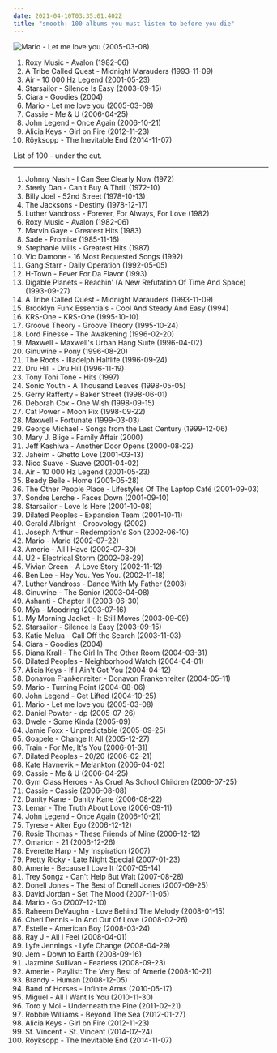 ```yaml
---
date: 2021-04-10T03:35:01.402Z
title: "smooth: 100 albums you must listen to before you die"
---
```

![Mario - Let me love you (2005-03-08)](http://coverartarchive.org/release/d601fa18-a4a1-4874-9f47-72f1f1191b8c/8733516237-500.jpg "Mario - Let me love you (2005-03-08)")
<ol class="albums">
<li data-cover="http://coverartarchive.org/release/090700a7-0ec5-41bb-b970-52e6aa47b755/16567307250-500.jpg" data-tags="80s" role="button">Roxy Music - Avalon (1982-06)</li>
<li data-cover="http://coverartarchive.org/release/0adceade-cc01-498f-a46f-0121c6802d8c/4969333235-500.jpg" data-tags="hip-hop" role="button">A Tribe Called Quest - Midnight Marauders (1993-11-09)</li>
<li data-cover="http://coverartarchive.org/release/667851cb-0f84-3fdd-8882-33902fa16aef/27398009848-500.jpg" data-tags="electronic" role="button">Air - 10 000 Hz Legend (2001-05-23)</li>
<li data-cover="https://img.discogs.com/jrWVzobDRoF5M8iFRO0_ha-z8PQ=/fit-in/600x592/filters:strip_icc():format(jpeg):mode_rgb():quality(90)/discogs-images/R-434193-1482085620-7376.jpeg.jpg" data-tags="britpop, indie rock" role="button">Starsailor - Silence Is Easy (2003-09-15)</li>
<li data-cover="https://img.discogs.com/26HBMwoKo7cvLxxeYKSfmR_JVVM=/fit-in/600x588/filters:strip_icc():format(jpeg):mode_rgb():quality(90)/discogs-images/R-799422-1501524692-4284.jpeg.jpg" data-tags="rnb" role="button">Ciara - Goodies (2004)</li>
<li data-cover="http://coverartarchive.org/release/d601fa18-a4a1-4874-9f47-72f1f1191b8c/8733516237-500.jpg" data-tags="soul" role="button">Mario - Let me love you (2005-03-08)</li>
<li data-cover="https://img.discogs.com/NUrGXAPCzaBf-LHeCQj2BYMd_vg=/fit-in/600x600/filters:strip_icc():format(jpeg):mode_rgb():quality(90)/discogs-images/R-854763-1493089120-8212.png.jpg" data-tags="pop, rock, soul, female vocalists, smooth, new, woman, cookie, hip hop by mz cookie" role="button">Cassie - Me & U (2006-04-25)</li>
<li data-cover="http://coverartarchive.org/release/2fa5e0f9-c83b-44cb-bd90-7899efc1417b/8994651148-500.jpg" data-tags="soul, john legend, rnb" role="button">John Legend - Once Again (2006-10-21)</li>
<li data-cover="http://coverartarchive.org/release/7a032865-3754-4659-9f34-ec7ec48a95ea/17147368325-500.jpg" data-tags="soul" role="button">Alicia Keys - Girl on Fire (2012-11-23)</li>
<li data-cover="http://coverartarchive.org/release/7704bdf5-5fcd-4f80-a759-30fba880bfe6/8762633349-500.jpg" data-tags="electronic, downtempo" role="button">Röyksopp - The Inevitable End (2014-11-07)</li>
</ol>
List of 100 - under the cut.
<!-- more -->

_________________

<ol class="albums">
<li data-cover="https://img.discogs.com/RVIoob8ZvL80M-5mcOpittzjTZM=/fit-in/600x600/filters:strip_icc():format(jpeg):mode_rgb():quality(90)/discogs-images/R-1357141-1588060844-7376.png.jpg" data-tags="70s, reggae, blues" role="button">
Johnny Nash - I Can See Clearly Now (1972)
</li>
<li data-cover="http://coverartarchive.org/release/3f117e8c-4bb1-3fad-92d8-f931b9102ed1/7039923170-500.jpg" data-tags="70s, steely dan, classic rock, rock" role="button">
Steely Dan - Can't Buy A Thrill (1972-10)
</li>
<li data-cover="http://coverartarchive.org/release/07659b32-36b3-4ff8-91c3-7c9edbe6c4a5/1339538879-500.jpg" data-tags="classic rock" role="button">
Billy Joel - 52nd Street (1978-10-13)
</li>
<li data-cover="https://via.placeholder.com/450" data-tags="soul" role="button">
The Jacksons - Destiny (1978-12-17)
</li>
<li data-cover="https://img.discogs.com/PnzlEQl491Log_1UPT_i-26jVrE=/fit-in/600x595/filters:strip_icc():format(jpeg):mode_rgb():quality(90)/discogs-images/R-1684644-1236878306.jpeg.jpg" data-tags="smooth, classic soul" role="button">
Luther Vandross - Forever, For Always, For Love (1982)
</li>
<li data-cover="http://coverartarchive.org/release/090700a7-0ec5-41bb-b970-52e6aa47b755/16567307250-500.jpg" data-tags="80s" role="button">
Roxy Music - Avalon (1982-06)
</li>
<li data-cover="http://coverartarchive.org/release/5f5dd965-111c-4402-9827-eba9f6ac7f02/7774190649-500.jpg" data-tags="funk, smooth, marvin gaye, gaye" role="button">
Marvin Gaye - Greatest Hits (1983)
</li>
<li data-cover="https://via.placeholder.com/450" data-tags="soul, sade" role="button">
Sade - Promise (1985-11-16)
</li>
<li data-cover="https://via.placeholder.com/450" data-tags="female vocalists" role="button">
Stephanie Mills - Greatest Hits (1987)
</li>
<li data-cover="https://img.discogs.com/-3mFS6brCur3657bA_V_atyy1MQ=/fit-in/600x607/filters:strip_icc():format(jpeg):mode_rgb():quality(90)/discogs-images/R-12642908-1539190599-3671.jpeg.jpg" data-tags="vocal, traditional pop, romantic, reflective, smooth, earnest, dramatic, elegant, showtunes, crooners, sophisticated, warm, poignant, relaxation, lush, sentimental, soothing, joyous, cast recordings, show tunes, refined, theatrical, gutsy, in love, reserved, romantic evening, vocal pop, dinner ambiance, american popular song, vic damone, vic soothest veteran sings the great love song, vic veteran smooth romantic sings great love songs, vic damone sings the great love songs" role="button">
Vic Damone - 16 Most Requested Songs (1992)
</li>
<li data-cover="https://img.discogs.com/r3kyzds5-mYDDQIgR7NB61DgoYU=/fit-in/467x464/filters:strip_icc():format(jpeg):mode_rgb():quality(90)/discogs-images/R-4982263-1381287474-9752.jpeg.jpg" data-tags="east coast rap, hip-hop" role="button">
Gang Starr - Daily Operation (1992-05-05)
</li>
<li data-cover="https://img.discogs.com/tBs5C13oRjSLgxd_69LWQ5QDV_w=/fit-in/500x500/filters:strip_icc():format(jpeg):mode_rgb():quality(90)/discogs-images/R-1489911-1492279644-9702.jpeg.jpg" data-tags="90s, rnb" role="button">
H-Town - Fever For Da Flavor (1993)
</li>
<li data-cover="https://img.discogs.com/SWZDcqxrhCpb02E9CnRLU4s6wUc=/fit-in/600x593/filters:strip_icc():format(jpeg):mode_rgb():quality(90)/discogs-images/R-1917970-1392717758-4138.jpeg.jpg" data-tags="hip hop" role="button">
Digable Planets - Reachin' (A New Refutation Of Time And Space) (1993-09-27)
</li>
<li data-cover="http://coverartarchive.org/release/0adceade-cc01-498f-a46f-0121c6802d8c/4969333235-500.jpg" data-tags="hip-hop" role="button">
A Tribe Called Quest - Midnight Marauders (1993-11-09)
</li>
<li data-cover="http://coverartarchive.org/release/a0a97358-f9ec-4a89-9425-5700e8339e2a/28435094496-500.jpg" data-tags="jazz-funk, acid jazz, jazz, funk" role="button">
Brooklyn Funk Essentials - Cool And Steady And Easy (1994)
</li>
<li data-cover="http://coverartarchive.org/release/2202896d-35df-41c2-9dfe-957973a3669e/1674613187-500.jpg" data-tags="hip-hop, hiphop classic albums" role="button">
KRS-One - KRS-One (1995-10-10)
</li>
<li data-cover="http://coverartarchive.org/release/d072d167-28e5-4e81-a904-1c85f7fada02/25413603758-500.jpg" data-tags="soul, rnb" role="button">
Groove Theory - Groove Theory (1995-10-24)
</li>
<li data-cover="http://coverartarchive.org/release/b79edcef-bc1a-471f-9468-d050459c4d3a/15273239285-500.jpg" data-tags="hip hop" role="button">
Lord Finesse - The Awakening (1996-02-20)
</li>
<li data-cover="http://coverartarchive.org/release/e69dbabd-5a61-4147-914b-7e683f096cbc/15210098631-500.jpg" data-tags="soul" role="button">
Maxwell - Maxwell's Urban Hang Suite (1996-04-02)
</li>
<li data-cover="http://coverartarchive.org/release/cd953368-5abc-4ce9-b83a-a43a7ad58a1a/10611625522-500.jpg" data-tags="hip hop, 90s, smooth, 1990s, ponyrape, the shit, late 90s, pony" role="button">
Ginuwine - Pony (1996-08-20)
</li>
<li data-cover="https://via.placeholder.com/450" data-tags="hip hop" role="button">
The Roots - Illadelph Halflife (1996-09-24)
</li>
<li data-cover="http://coverartarchive.org/release/502fdda7-0f3f-41f6-88e3-2a25b941145e/4839170966-500.jpg" data-tags="rnb, r-n-b" role="button">
Dru Hill - Dru Hill (1996-11-19)
</li>
<li data-cover="http://coverartarchive.org/release/ac092222-68e8-41eb-a3a4-36814ce2b8ae/7933624830-500.jpg" data-tags="rnb, soul" role="button">
Tony Toni Toné - Hits (1997)
</li>
<li data-cover="https://img.discogs.com/qeSNS31G6vJ758RVSQm4W6ho6nI=/fit-in/439x380/filters:strip_icc():format(jpeg):mode_rgb():quality(90)/discogs-images/R-4879756-1378290331-3017.jpeg.jpg" data-tags="experimental, alternative" role="button">
Sonic Youth - A Thousand Leaves (1998-05-05)
</li>
<li data-cover="https://img.discogs.com/sLOtRIRsHbWjSkRSu0CLtKWVNTw=/fit-in/350x350/filters:strip_icc():format(jpeg):mode_rgb():quality(90)/discogs-images/R-5612480-1397978809-7966.jpeg.jpg" data-tags="soft rock, british" role="button">
Gerry Rafferty - Baker Street (1998-06-01)
</li>
<li data-cover="http://coverartarchive.org/release/9df9cdf9-1e7e-4249-8d65-a5276366bff9/15914528738-500.jpg" data-tags="pop, r&b, 90s rnb" role="button">
Deborah Cox - One Wish (1998-09-15)
</li>
<li data-cover="http://coverartarchive.org/release/5d58d210-a58c-4532-a2f5-54c6001a063d/12639050704-500.jpg" data-tags="90s, indie, mellow" role="button">
Cat Power - Moon Pix (1998-09-22)
</li>
<li data-cover="http://coverartarchive.org/release/f33f3da2-3557-4d3c-809f-649a4c0ad827/15906038407-500.jpg" data-tags="soul, smooth, rnb" role="button">
Maxwell - Fortunate (1999-03-03)
</li>
<li data-cover="http://coverartarchive.org/release/5cfe5238-649e-492a-9335-863783cb9c5b/15454353410-500.jpg" data-tags="jazz, george michael" role="button">
George Michael - Songs from the Last Century (1999-12-06)
</li>
<li data-cover="http://coverartarchive.org/release/90f9c9d8-a4f9-4976-ba90-8620e9bd7696/19759823405-500.jpg" data-tags="rnb" role="button">
Mary J. Blige - Family Affair (2000)
</li>
<li data-cover="https://img.discogs.com/LDfRZzVV7S9DPtofXDEvB5f69G4=/fit-in/500x500/filters:strip_icc():format(jpeg):mode_rgb():quality(90)/discogs-images/R-459628-1413899820-7794.jpeg.jpg" data-tags="instrumental, fusion, saxophone, oldies, smooth, harmonica, 00s, labels - native language music, now available on last-fm radio 07q3, tenoxsax radio mix, look for and buy - sax jazz" role="button">
Jeff Kashiwa - Another Door Opens (2000-08-22)
</li>
<li data-cover="https://img.discogs.com/1Afr4MZNgCbbGDk9V2r10-IGcrU=/fit-in/600x600/filters:strip_icc():format(jpeg):mode_rgb():quality(90)/discogs-images/R-2077463-1262697681.jpeg.jpg" data-tags="jaheim - ghetto love, rnb" role="button">
Jaheim - Ghetto Love (2001-03-13)
</li>
<li data-cover="http://coverartarchive.org/release/039aad17-31eb-4853-ae3f-6b7034b36998/8500339072-500.jpg" data-tags="german hip hop" role="button">
Nico Suave - Suave (2001-04-02)
</li>
<li data-cover="http://coverartarchive.org/release/667851cb-0f84-3fdd-8882-33902fa16aef/27398009848-500.jpg" data-tags="electronic" role="button">
Air - 10 000 Hz Legend (2001-05-23)
</li>
<li data-cover="https://img.discogs.com/vbsNIzubdmchTuQeokO_aVRF0l8=/fit-in/300x268/filters:strip_icc():format(jpeg):mode_rgb():quality(90)/discogs-images/R-16537-001.jpg.jpg" data-tags="jazz, vocal jazz, smooth, downtempo" role="button">
Beady Belle - Home (2001-05-28)
</li>
<li data-cover="http://coverartarchive.org/release/496f6f0b-d763-4759-bab8-81a96d18964e/1696126538-500.jpg" data-tags="techno" role="button">
The Other People Place - Lifestyles Of The Laptop Café (2001-09-03)
</li>
<li data-cover="http://coverartarchive.org/release/5c523455-26fd-434d-873c-c4039606d0c3/24357097154-500.jpg" data-tags="indie pop, pop, norwegian" role="button">
Sondre Lerche - Faces Down (2001-09-10)
</li>
<li data-cover="https://img.discogs.com/E7K2dUvuC731u-MhaenRXESSYbk=/fit-in/600x596/filters:strip_icc():format(jpeg):mode_rgb():quality(90)/discogs-images/R-1320995-1209578279.jpeg.jpg" data-tags="britpop, british" role="button">
Starsailor - Love Is Here (2001-10-08)
</li>
<li data-cover="http://coverartarchive.org/release/45bffb6b-5b13-3df8-9ae1-e782662a6de0/15794560352-500.jpg" data-tags="hip-hop, underground hip hop" role="button">
Dilated Peoples - Expansion Team (2001-10-11)
</li>
<li data-cover="https://img.discogs.com/B8BV0Ln1FbUVUjt_U367IwcSc8E=/fit-in/600x589/filters:strip_icc():format(jpeg):mode_rgb():quality(90)/discogs-images/R-6468742-1472402779-4408.jpeg.jpg" data-tags="jazz, instrumental, new age, saxophone, smooth, smooth jazz, 00s, gerald albright, now available on last-fm radio 08q1, kid29" role="button">
Gerald Albright - Groovology (2002)
</li>
<li data-cover="https://img.discogs.com/pE0AwIwBF0qU0WqboplXrZyHmn8=/fit-in/600x536/filters:strip_icc():format(jpeg):mode_rgb():quality(90)/discogs-images/R-986389-1260080883.jpeg.jpg" data-tags="indie, joseph arthur" role="button">
Joseph Arthur - Redemption's Son (2002-06-10)
</li>
<li data-cover="http://coverartarchive.org/release/c381e67b-073d-4963-8bbc-6b1602cfb157/25180289149-500.jpg" data-tags="soul, smooth, rnb, my dowg" role="button">
Mario - Mario (2002-07-22)
</li>
<li data-cover="http://coverartarchive.org/release/abb636a3-eb45-4489-a659-c6ec032c0b5a/11201614922-500.jpg" data-tags="rnb" role="button">
Amerie - All I Have (2002-07-30)
</li>
<li data-cover="http://coverartarchive.org/release/d7b34750-5d6b-4654-969a-6b07de630f62/18376501429-500.jpg" data-tags="rock" role="button">
U2 - Electrical Storm (2002-08-29)
</li>
<li data-cover="http://coverartarchive.org/release/248c44c9-280a-4bc1-8030-2d06bedf6d4c/22261900325-500.jpg" data-tags="soul, neo-soul" role="button">
Vivian Green - A Love Story (2002-11-12)
</li>
<li data-cover="http://coverartarchive.org/release/851cc3b4-ee08-40ee-a54e-3e8047654c86/16771673893-500.jpg" data-tags="melodic, smooth, talented" role="button">
Ben Lee - Hey You. Yes You. (2002-11-18)
</li>
<li data-cover="https://img.discogs.com/1yw9jxaeiBBdK-9Zh7b69u9mhPk=/fit-in/600x923/filters:strip_icc():format(jpeg):mode_rgb():quality(90)/discogs-images/R-13339191-1552348094-2552.jpeg.jpg" data-tags="soul" role="button">
Luther Vandross - Dance With My Father (2003)
</li>
<li data-cover="https://img.discogs.com/9tpEyiT38-bNUQpu6avfNmCDNnQ=/fit-in/304x267/filters:strip_icc():format(jpeg):mode_rgb():quality(90)/discogs-images/R-2253700-1272535398.jpeg.jpg" data-tags="schrockstar, the albums i listened to so many times" role="button">
Ginuwine - The Senior (2003-04-08)
</li>
<li data-cover="http://coverartarchive.org/release/2f01f67e-bc55-4052-b183-b7618b2a8143/15202734470-500.jpg" data-tags="rnb" role="button">
Ashanti - Chapter II (2003-06-30)
</li>
<li data-cover="https://img.discogs.com/wFZKOdSiwEA1aBv5KaP0grLyjxw=/fit-in/600x610/filters:strip_icc():format(jpeg):mode_rgb():quality(90)/discogs-images/R-1717328-1481294317-6976.jpeg.jpg" data-tags="hip-hop, soul, rnb" role="button">
Mýa - Moodring (2003-07-16)
</li>
<li data-cover="https://img.discogs.com/VJB1rFlOG6ZH8Uq_T0r9BxdfUTQ=/fit-in/600x595/filters:strip_icc():format(jpeg):mode_rgb():quality(90)/discogs-images/R-7107450-1433888454-3100.jpeg.jpg" data-tags="2003, rock" role="button">
My Morning Jacket - It Still Moves (2003-09-09)
</li>
<li data-cover="https://img.discogs.com/jrWVzobDRoF5M8iFRO0_ha-z8PQ=/fit-in/600x592/filters:strip_icc():format(jpeg):mode_rgb():quality(90)/discogs-images/R-434193-1482085620-7376.jpeg.jpg" data-tags="britpop, indie rock" role="button">
Starsailor - Silence Is Easy (2003-09-15)
</li>
<li data-cover="https://img.discogs.com/kutq8szyAFLHrSU7nW-GlGhoHs4=/fit-in/600x608/filters:strip_icc():format(jpeg):mode_rgb():quality(90)/discogs-images/R-420173-1240855058.jpeg.jpg" data-tags="female vocalists, jazz, blues, katie melua" role="button">
Katie Melua - Call Off the Search (2003-11-03)
</li>
<li data-cover="https://img.discogs.com/26HBMwoKo7cvLxxeYKSfmR_JVVM=/fit-in/600x588/filters:strip_icc():format(jpeg):mode_rgb():quality(90)/discogs-images/R-799422-1501524692-4284.jpeg.jpg" data-tags="rnb" role="button">
Ciara - Goodies (2004)
</li>
<li data-cover="https://via.placeholder.com/450" data-tags="jazz" role="button">
Diana Krall - The Girl In The Other Room (2004-03-31)
</li>
<li data-cover="http://coverartarchive.org/release/961a9baf-2171-3502-93cd-81ad0408a0f4/15794565428-500.jpg" data-tags="hip-hop, alternative hip-hop" role="button">
Dilated Peoples - Neighborhood Watch (2004-04-01)
</li>
<li data-cover="http://coverartarchive.org/release/d7b02e44-1533-4cc5-830b-3e8c96d528c3/1578981308-500.jpg" data-tags="soul, blues" role="button">
Alicia Keys - If I Ain't Got You (2004-04-12)
</li>
<li data-cover="http://coverartarchive.org/release/570e3951-5811-462e-af10-a5571406d2e1/16436830735-500.jpg" data-tags="acoustic, folk pop surf singer, surf" role="button">
Donavon Frankenreiter - Donavon Frankenreiter (2004-05-11)
</li>
<li data-cover="https://via.placeholder.com/450" data-tags="rnb" role="button">
Mario - Turning Point (2004-08-06)
</li>
<li data-cover="https://img.discogs.com/6o0kSzwGbQoieBogv-1J7NZu0OU=/fit-in/600x588/filters:strip_icc():format(jpeg):mode_rgb():quality(90)/discogs-images/R-590002-1348400015-6358.jpeg.jpg" data-tags="soul, rnb" role="button">
John Legend - Get Lifted (2004-10-25)
</li>
<li data-cover="http://coverartarchive.org/release/d601fa18-a4a1-4874-9f47-72f1f1191b8c/8733516237-500.jpg" data-tags="soul" role="button">
Mario - Let me love you (2005-03-08)
</li>
<li data-cover="https://img.discogs.com/Ea8FbKi9AUBh-cEGJXfLVl3YewY=/fit-in/600x600/filters:strip_icc():format(jpeg):mode_rgb():quality(90)/discogs-images/R-591248-1184317356.jpeg.jpg" data-tags="pop, daniel powter" role="button">
Daniel Powter - dp (2005-07-26)
</li>
<li data-cover="https://img.discogs.com/J4gEin7krNry25Khi9DMcX47J9c=/fit-in/392x387/filters:strip_icc():format(jpeg):mode_rgb():quality(90)/discogs-images/R-524522-1129911755.jpeg.jpg" data-tags="neo soul" role="button">
Dwele - Some Kinda (2005-09)
</li>
<li data-cover="http://coverartarchive.org/release/aff5d815-40a6-35bf-af99-9d5dea7091aa/3110636482-500.jpg" data-tags="jamie foxx unpredictable, rnb" role="button">
Jamie Foxx - Unpredictable (2005-09-25)
</li>
<li data-cover="https://img.discogs.com/gS99wBsu0GrxATpMifSV1_HI_e0=/fit-in/500x497/filters:strip_icc():format(jpeg):mode_rgb():quality(90)/discogs-images/R-591468-1137119629.jpeg.jpg" data-tags="soul" role="button">
Goapele - Change It All (2005-12-27)
</li>
<li data-cover="http://coverartarchive.org/release/e5518064-7269-3e9a-9fd9-3cd4be58d23e/8078538085-500.jpg" data-tags="rock" role="button">
Train - For Me, It's You (2006-01-31)
</li>
<li data-cover="http://coverartarchive.org/release/c6647f41-74bf-4eab-b4ab-5f7fa32ae7aa/15794553870-500.jpg" data-tags="hip-hop, alternative hip-hop" role="button">
Dilated Peoples - 20/20 (2006-02-21)
</li>
<li data-cover="https://img.discogs.com/K8wuXm7t8XdYis3Gq-03yQBwGAs=/fit-in/225x225/filters:strip_icc():format(jpeg):mode_rgb():quality(90)/discogs-images/R-721994-1151857747.jpeg.jpg" data-tags="female vocalists" role="button">
Kate Havnevik - Melankton (2006-04-02)
</li>
<li data-cover="https://img.discogs.com/NUrGXAPCzaBf-LHeCQj2BYMd_vg=/fit-in/600x600/filters:strip_icc():format(jpeg):mode_rgb():quality(90)/discogs-images/R-854763-1493089120-8212.png.jpg" data-tags="pop, rock, soul, female vocalists, smooth, new, woman, cookie, hip hop by mz cookie" role="button">
Cassie - Me & U (2006-04-25)
</li>
<li data-cover="https://img.discogs.com/_pytQNoFquAHXxTr4S3Gy2D3VWo=/fit-in/189x189/filters:strip_icc():format(jpeg):mode_rgb():quality(90)/discogs-images/R-796427-1174893064.jpeg.jpg" data-tags="hip-hop" role="button">
Gym Class Heroes - As Cruel As School Children (2006-07-25)
</li>
<li data-cover="https://img.discogs.com/kjGzDdFEwP482Xkk-xA0mT6plDc=/fit-in/589x600/filters:strip_icc():format(jpeg):mode_rgb():quality(90)/discogs-images/R-877348-1327239643.jpeg.jpg" data-tags="rnb, cassie" role="button">
Cassie - Cassie (2006-08-08)
</li>
<li data-cover="https://img.discogs.com/3nzumkYs-JReR0hQ9RO1Coz8STQ=/fit-in/500x500/filters:strip_icc():format(jpeg):mode_rgb():quality(90)/discogs-images/R-763523-1156330132.jpeg.jpg" data-tags="pop, rnb" role="button">
Danity Kane - Danity Kane (2006-08-22)
</li>
<li data-cover="http://coverartarchive.org/release/0ba839f2-7f97-3e0d-863b-3f970ee517a0/11270276262-500.jpg" data-tags="soul, smooth" role="button">
Lemar - The Truth About Love (2006-09-11)
</li>
<li data-cover="http://coverartarchive.org/release/2fa5e0f9-c83b-44cb-bd90-7899efc1417b/8994651148-500.jpg" data-tags="soul, john legend, rnb" role="button">
John Legend - Once Again (2006-10-21)
</li>
<li data-cover="http://coverartarchive.org/release/72e0613a-33e2-408a-ae7d-bd0f03716d29/28548784854-500.jpg" data-tags="tyrese -  alter ego" role="button">
Tyrese - Alter Ego (2006-12-12)
</li>
<li data-cover="https://img.discogs.com/2oyuWHJxWHLxTs_7352y-444s8U=/fit-in/170x170/filters:strip_icc():format(jpeg):mode_rgb():quality(90)/discogs-images/R-859037-1166200364.jpeg.jpg" data-tags="folk" role="button">
Rosie Thomas - These Friends of Mine (2006-12-12)
</li>
<li data-cover="http://coverartarchive.org/release/d42e3f7b-f486-4d2b-ba27-fcc5a2cf5e92/22111632107-500.jpg" data-tags="omarion" role="button">
Omarion - 21 (2006-12-26)
</li>
<li data-cover="https://img.discogs.com/tzYvLxCRN9caqpSVbKtyXsjoJVE=/fit-in/236x213/filters:strip_icc():format(jpeg):mode_rgb():quality(90)/discogs-images/R-3332652-1326144436.jpeg.jpg" data-tags="jazz, fusion, saxophone, oldies, smooth, 00s, last.fm, aru2, dig out album and add to itunes" role="button">
Everette Harp - My Inspiration (2007)
</li>
<li data-cover="https://img.discogs.com/-oH9r0aXPuq17kCyFhG80rDsv_Y=/fit-in/600x526/filters:strip_icc():format(jpeg):mode_rgb():quality(90)/discogs-images/R-1384076-1566684981-9622.jpeg.jpg" data-tags="rnb, rap" role="button">
Pretty Ricky - Late Night Special (2007-01-23)
</li>
<li data-cover="https://img.discogs.com/H3tNbACNZmKF2__nBrH1ME-JUfE=/fit-in/600x519/filters:strip_icc():format(jpeg):mode_rgb():quality(90)/discogs-images/R-2910275-1471224440-4899.jpeg.jpg" data-tags="rnb" role="button">
Amerie - Because I Love It (2007-05-14)
</li>
<li data-cover="https://via.placeholder.com/450" data-tags="rnb" role="button">
Trey Songz - Can't Help But Wait (2007-08-28)
</li>
<li data-cover="https://via.placeholder.com/450" data-tags="rnb" role="button">
Donell Jones - The Best of Donell Jones (2007-09-25)
</li>
<li data-cover="http://coverartarchive.org/release/da841b4c-3c7c-4ed7-b361-50f6af8a12e9/12693463271-500.jpg" data-tags="melodic, smooth, chilled" role="button">
David Jordan - Set The Mood (2007-11-05)
</li>
<li data-cover="http://coverartarchive.org/release/ee8ebad3-834c-4588-996d-088f08b9c12a/25180352483-500.jpg" data-tags="hip-hop, rnb" role="button">
Mario - Go (2007-12-10)
</li>
<li data-cover="https://img.discogs.com/PAtSiVSaJEDADUEa_fBPHH277Vw=/fit-in/600x580/filters:strip_icc():format(jpeg):mode_rgb():quality(90)/discogs-images/R-1282262-1329584816.jpeg.jpg" data-tags="soul, smooth, relaxing" role="button">
Raheem DeVaughn - Love Behind The Melody (2008-01-15)
</li>
<li data-cover="http://coverartarchive.org/release/8b0cf209-0f8f-45f9-9ab3-0826e31b64a9/26909254187-500.jpg" data-tags="soul, female vocalists, smooth, debut, good singer, my album collection" role="button">
Cheri Dennis - In And Out Of Love (2008-02-26)
</li>
<li data-cover="http://coverartarchive.org/release/0bdeeae9-1f7e-4ff1-be63-6ed4dd284b0d/22236450020-500.jpg" data-tags="rnb" role="button">
Estelle - American Boy (2008-03-24)
</li>
<li data-cover="http://coverartarchive.org/release/286d31b5-bd6c-47f0-8445-4a9d94254dfb/4393964472-500.jpg" data-tags="80's" role="button">
Ray J - All I Feel (2008-04-01)
</li>
<li data-cover="http://coverartarchive.org/release/fce96d13-0ca8-4a78-ba86-86b27a27d11f/17347229278-500.jpg" data-tags="r'n'b, lyfe" role="button">
Lyfe Jennings - Lyfe Change (2008-04-29)
</li>
<li data-cover="http://coverartarchive.org/release/84ebfb84-ef67-429a-abcf-ed356cf1f9bb/17209999101-500.jpg" data-tags="female vocalists, jem" role="button">
Jem - Down to Earth (2008-09-16)
</li>
<li data-cover="http://coverartarchive.org/release/3192c4f0-6099-4aa2-8008-09da81da0467/22600473176-500.jpg" data-tags="rnb, soul, female vocalists" role="button">
Jazmine Sullivan - Fearless (2008-09-23)
</li>
<li data-cover="http://coverartarchive.org/release/5f72c44d-3b99-4f5a-8a31-f7f9eba7d52b/9400122670-500.jpg" data-tags="rnb" role="button">
Amerie - Playlist: The Very Best of Amerie (2008-10-21)
</li>
<li data-cover="http://coverartarchive.org/release/7aaca13f-8efc-4f76-955e-00fd84682e55/27713723385-500.jpg" data-tags="brandy, human" role="button">
Brandy - Human (2008-12-05)
</li>
<li data-cover="http://coverartarchive.org/release/046d996d-e82a-3ad9-a550-4e903ce6f3bc/1601718947-500.jpg" data-tags="indie, indie rock" role="button">
Band of Horses - Infinite Arms (2010-05-17)
</li>
<li data-cover="http://coverartarchive.org/release/e187359c-f47b-4dd8-9172-565be0893c10/24502341651-500.jpg" data-tags="rnb" role="button">
Miguel - All I Want Is You (2010-11-30)
</li>
<li data-cover="http://coverartarchive.org/release/03b381ba-f859-3da0-873c-e359c56f25dd/12929911749-500.jpg" data-tags="indie pop, psychedelic" role="button">
Toro y Moi - Underneath the Pine (2011-02-21)
</li>
<li data-cover="http://coverartarchive.org/release/bc4d5817-e999-4717-86a4-28f8123bc7f8/5223594038-500.jpg" data-tags="easy listening, vocal jazz, romantic, swing, big band, smooth jazz, robbie williams" role="button">
Robbie Williams - Beyond The Sea (2012-01-27)
</li>
<li data-cover="http://coverartarchive.org/release/7a032865-3754-4659-9f34-ec7ec48a95ea/17147368325-500.jpg" data-tags="soul" role="button">
Alicia Keys - Girl on Fire (2012-11-23)
</li>
<li data-cover="https://img.discogs.com/7ZBnbaSnSc4ci1gadSRb1lcTFEg=/fit-in/600x600/filters:strip_icc():format(jpeg):mode_rgb():quality(90)/discogs-images/R-5433906-1393256089-7792.jpeg.jpg" data-tags="art pop" role="button">
St. Vincent - St. Vincent (2014-02-24)
</li>
<li data-cover="http://coverartarchive.org/release/7704bdf5-5fcd-4f80-a759-30fba880bfe6/8762633349-500.jpg" data-tags="electronic, downtempo" role="button">
Röyksopp - The Inevitable End (2014-11-07)
</li>
</ol>